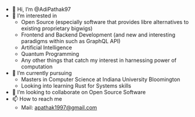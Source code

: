 - 👋 Hi, I’m @AdiPathak97
- 👀 I’m interested in 
  - Open Source (especially software that provides libre alternatives to existing proprietary bigwigs)
  - Frontend and Backend Development (and new and interesting paradigms within such as GraphQL API)
  - Artificial Intelligence
  - Quantum Programming
  - Any other things that catch my interest in harnessing power of computation
- 🌱 I’m currently pursuing 
  - Masters in Computer Science at Indiana University Bloomington
  - Looking into learning Rust for Systems skills
- 💞️ I’m looking to collaborate on Open Source Software 
- 📫 How to reach me
  - Mail: apathak1997@gmail.com

<!---
AdiPathak97/AdiPathak97 is a ✨ special ✨ repository because its `README.md` (this file) appears on your GitHub profile.
You can click the Preview link to take a look at your changes.
--->
